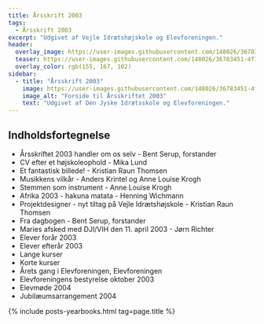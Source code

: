 ```yaml
---
title: Årsskrift 2003
tags:
  - Årsskrift 2003
excerpt: "Udgivet af Vejle Idrætshøjskole og Elevforeningen."
header:
  overlay_image: https://user-images.githubusercontent.com/148026/36783451-4f70ae3c-1c7c-11e8-8445-b4b300ff3ec1.png
  teaser: https://user-images.githubusercontent.com/148026/36783451-4f70ae3c-1c7c-11e8-8445-b4b300ff3ec1.png
  overlay_color: rgb(155, 167, 102)
sidebar:
  - title: "Årsskrift 2003"
    image: https://user-images.githubusercontent.com/148026/36783451-4f70ae3c-1c7c-11e8-8445-b4b300ff3ec1.png
    image_alt: "Forside til Årsskriftet 2003"
    text: "Udgivet af Den Jyske Idrætsskole og Elevforeningen."
---
```


## Indholdsfortegnelse

- Årsskriftet 2003 handler om os selv - Bent Serup, forstander
- CV efter et højskoleophold - Mika Lund
- Et fantastisk billede! - Kristian Raun Thomsen
- Musikkens vilkår - Anders Krintel og Anne Louise Krogh
- Stemmen som instrument - Anne Louise Krogh
- Afrika 2003 - hakuna matata - Henning Wichmann
- Projektdesigner - nyt tiltag på Vejle Idrætshøjskole - Kristian Raun Thomsen
- Fra dagbogen - Bent Serup, forstander
- Maries afsked med DJI/VIH den 11. april 2003 - Jørn Richter
- Elever forår 2003
- Elever efterår 2003
- Lange kurser
- Korte kurser
- Årets gang i Elevforeningen, Elevforeningen
- Elevforeningens bestyrelse oktober 2003
- Elevmøde 2004
- Jubilæumsarrangement 2004

{% include posts-yearbooks.html tag=page.title %}
